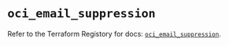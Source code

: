 # `oci_email_suppression`

Refer to the Terraform Registory for docs: [`oci_email_suppression`](https://registry.terraform.io/providers/oracle/oci/6.18.0/docs/resources/email_suppression).
